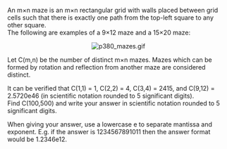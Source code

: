 <p>
An m×n maze is an m×n rectangular grid with walls placed between grid cells such that there is exactly one path from the top-left square to any other square. <br />The following are examples of a 9×12 maze and a 15×20 maze:
</p>
<p style="text-align:center;">
<img src="project/images/p380_mazes.gif" class="dark_img" alt="p380_mazes.gif" /></p>
<p>
Let C(m,n) be the number of distinct m×n mazes. Mazes which can be formed by rotation and reflection from another maze are considered distinct.
</p>
<p>
It can be verified that C(1,1) = 1, C(2,2) = 4, C(3,4) = 2415, and C(9,12) = 2.5720e46 (in scientific notation rounded to 5 significant digits).<br />
Find C(100,500) and write your answer in scientific notation rounded to 5 significant digits.
</p>
<p>
When giving your answer, use a lowercase e to separate mantissa and exponent.
E.g. if the answer is 1234567891011 then the answer format would be 1.2346e12.

</p> 




